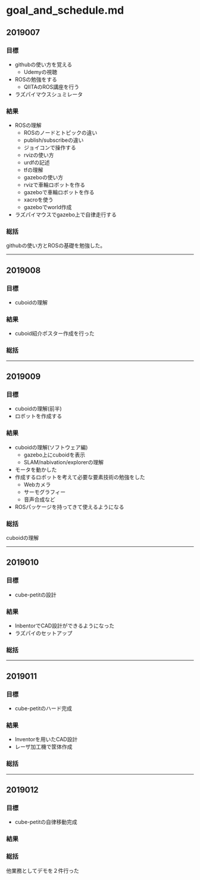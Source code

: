 # goal_and_schedule.md

## 2019007

### 目標

* githubの使い方を覚える
    * Udemyの視聴
* ROSの勉強をする
    * QIITAのROS講座を行う
* ラズパイマウスシュミレータ

### 結果

* ROSの理解
    * ROSのノードとトピックの違い
    * publish/subscribeの違い
    * ジョイコンで操作する
    * rvizの使い方
    * urdfの記述
    * tfの理解
    * gazeboの使い方
    * rvizで車輪ロボットを作る
    * gazeboで車輪ロボットを作る
    * xacroを使う
    * gazeboでworld作成
* ラズパイマウスでgazebo上で自律走行する

### 総括

githubの使い方とROSの基礎を勉強した。

---

## 2019008

### 目標

* cuboidの理解

### 結果

* cuboid紹介ポスター作成を行った

### 総括



---

## 2019009

### 目標

* cuboidの理解(前半)
* ロボットを作成する

### 結果

* cuboidの理解(ソフトウェア編)
    * gazebo上にcuboidを表示
    * SLAM/nabivation/explorerの理解
* モータを動かした
* 作成するロボットを考えて必要な要素技術の勉強をした
    * Webカメラ
    * サーモグラフィー
    * 音声合成など
* ROSパッケージを持ってきて使えるようになる


### 総括

cuboidの理解

---

## 2019010

### 目標

* cube-petitの設計

### 結果

* InbentorでCAD設計ができるようになった
* ラズパイのセットアップ

### 総括

---

## 2019011

### 目標

* cube-petitのハード完成

### 結果

* Inventorを用いたCAD設計
* レーザ加工機で筐体作成

### 総括

---

## 2019012


### 目標

* cube-petitの自律移動完成

### 結果

### 総括

他業務としてデモを２件行った